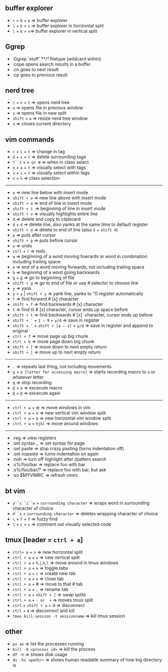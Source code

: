 buffer explorer
----
* `\` + `b` + `e` => buffer explorer
* `\` + `b` + `s` => buffer explorer in horizontal split
* `\` + `b` + `v`=> buffer explorer in vertical split

Ggrep
----
* :Ggrep 'stuff' **/*.filetype (wildcard within)
* :cope opens search results in a buffer
* :cn goes to next result
* :cp goes to previous result

nerd tree
----
* `\` + `n` + `t` => opens nerd tree
* `o` => opens file in previous window
* `s` => opens file in new split
* `shift` + `a` => resize nerd tree window
* `x` => closes current directory

vim commands
----
* `c` + `i` + `t` => change in tag
* `d` + `s` + `t` => delete surrounding tags
* `?``{` + `n or N` => when in class select
* `v` + `a` + `t` => visually select with tags
* `v` + `i` + `t` => visually select within tags
* `v` + `%` => class selection

***

* `o` => new line below with insert mode
* `shift + o` => new line above with insert mode
* `shift + a` => end of line in insert mode
* `shift + i `=> beginning of line in insert mode
* `shift + v` => visually highlights entire line
* `d` => delete and copy to clipboard
* `d` + `d` => delete line, also yanks at the same time to default register
* `shift + d` => delete to end of line (also `d` + `shift 4`)
* `p` => puts after cursor
* `shift + p` => puts before cursor
* `u` => undo
* `ctrl` + `r` => redo
* `w` => beginning of a word moving fowrards or word in combination including trailing space
* `e` => end of a word moving forwards, not including trailing space
* `b` => beginning of a word going backwards
* `g` + `g` => go to beginning of file
* `shift + g` => go to end of file or use # selector to choose line
* `y` => yank
* `y` + `y` | `shift + y` => yank line, yanks to "0 register automatically
* `f` => find forward # [x] character
* `shift + f` => find backwards # [x] character
* `t` => find til # [x] character, cursor ends up space before 
* `shift + t` => find backwards # [x]` character, cursor ends up before
* `shift + '` + `1 – 9` + `y/d` => save in register
* `shift + '` + `shift + [a – z]` + `y/d` => save in register and append to original
* `ctrl + f` => move page up big chunk
* `ctrl + b` => move page down big chunk
* `shift + [` => move down to next empty return
* `shift + ]` => move up to next empty return

***

* `.` => repeats last thing, not including movements
* `q` + `a [letter for accessing macro]` => starts recording macro to `a` or whatever letter
* `q` => stop recording
* `@` + `a` => excecute macro
* `@` + `@` => excecute again

***

* `ctrl + w` + w => move windows in vim
* `ctrl + w` + v => new vertical vim window split
* `ctrl + w` + s => new horizontal vim window split
* `ctrl + w` + `hjkl` => move around windows

***

* :reg => view registers
* :set syntax _ => set syntax for page
* :set paste => stop crazy pasting (turns indentation off)
* :set nopaste => turns indentation on again
* :noh => turn off highlight after /pattern search
* :s%/foo/bar => replace foo with bar
* :s%/foo/bar/? => replace foo with bar, but ask
* :so $MYVIMRC => refresh vimrc

bt vim
---
* `y``s``i``w` + `surrounding character` => wraps word in surrounding character of choice
* `d``s` + `surrounding character` => deletes wrapping character of choice
* `\` + `f` + `f` => fuzzy find
* `\` + `c` + `c` => comment out visually selected code

tmux [leader = `ctrl + a`]
----
* `ctrl+ a` + `s` => new horizontal split
* `ctrl + a` + `v` => new vertical split
* `ctrl + a` + `h`,`j`,`k`,`l` => move around in tmux windows
* `ctrl + a` + `a` => toggle tabs
* `ctrl + a` + `c` => create new tab
* `ctrl + a` + `x` => close tab
* `ctrl + a` + # => move to that # tab
* `ctrl + a` + `,` => rename tab
* `ctrl + a` + `shift + [` => swap splits
* `ctrl + a` + `- or  +` => moves tmux split
* `ctrl` + `shift + a` + d => disconnect
* `ctrl` + `d` => disconnect and kill
* `tmux kill-session -t sessionname` => kill tmux session

other
---
* `ps ax` => list the processes running
* `kill -9 <process id>` => kill the process
* `df -h` => shows disk usage
* `du -hs <path/>` => shows human readable summary of how big directory is

